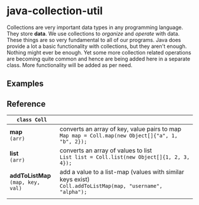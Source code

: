 # java-collection-util

Collections are very important data types in any programming language. They store
**data**. We use collections to *organize* and *operate* with data. These things
are so very fundamental to all of our programs. Java does provide a lot a basic
functionality with collections, but they aren't enough. Nothing might ever be enough.
Yet some more collection related operations are becoming quite common and hence are
being added here in a separate class. More functionality will be added as per need.


## Examples

## Reference

| `class Coll` |    |
|------------- |----|
| **map** <br/> `(arr)`                                                                                                         | converts an array of key, value pairs to map <br/> `Map map = Coll.map(new Object[]{"a", 1, "b", 2});` |
| **list** <br/> `(arr)`                                                                                                        | converts an array of values to list <br/> `List list = Coll.list(new Object[]{1, 2, 3, 4});` |
| **addToListMap** <br/> `(map, key, val)`                                                                                      | add a value to a list-map (values with similar keys exist) <br/> `Coll.addToListMap(map, "username", "alpha");` |
|  | |
